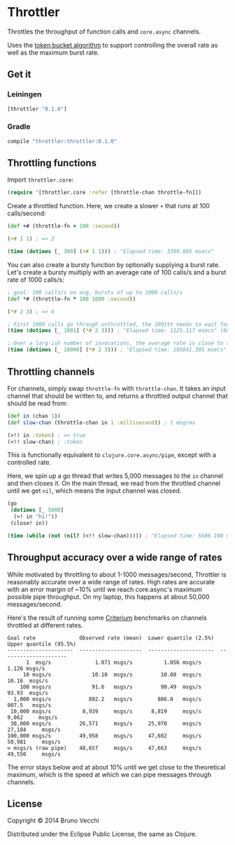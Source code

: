 # Throttler

Throttles the throughput of function calls and `core.async` channels.

Uses the [token bucket algorithm][1] to support controlling the overall rate as
well as the maximum burst rate.

## Get it

### Leiningen

```clj
[throttler "0.1.0"]
```

### Gradle

```scala
compile "throttler:throttler:0.1.0"
```

## Throttling functions

Import `throttler.core`:

```clj
(require '[throttler.core :refer [throttle-chan throttle-fn]])
```

Create a throttled function. Here, we create a slower `+` that runs at 100
calls/second:

```clj
(def +# (throttle-fn + 100 :second))

(+# 1 1) ; => 2

(time (dotimes [_ 300] (+# 1 1))) ; "Elapsed time: 3399.865 msecs"
```

You can also create a bursty function by optionally supplying a burst rate.
Let's create a bursty multiply with an average rate of 100 calls/s and a burst rate of 1000 calls/s:

```clj
; goal: 100 calls/s on avg, bursts of up to 1000 calls/s
(def *# (throttle-fn * 100 1000 :second))

(*# 2 3) ; => 6

; First 1000 calls go through unthrottled, the 1001th needs to wait for about a second
(time (dotimes [_ 1001] (*# 2 3))) ; "Elapsed time: 1125.117 msecs" (889/second)

; Over a larg-ish number of invocations, the average rate is close to the goal
(time (dotimes [_ 10000] (*# 2 3))) ; "Elapsed time: 105041.395 msecs" (95/second)
```

## Throttling channels

For channels, simply swap `throttle-fn` with `throttle-chan`. It takes an
input channel that should be written to, and returns a throttled output channel
that should be read from:

```clj
(def in (chan 1))
(def slow-chan (throttle-chan in 1 :millisecond)) ; 1 msg/ms

(>!! in :token) ; => true
(<!! slow-chan) ; :token
```

This is functionally equivalent to `clojure.core.async/pipe`, except with a
controlled rate.

Here, we spin up a go thread that writes 5,000 messages to the `in` channel and
then closes it. On the main thread, we read from the throttled channel until we
get `nil`, which means the input channel was closed.

```clj
(go
 (dotimes [_ 5000]
  (>! in "hi!"))
 (close! in))

(time (while (not (nil? (<!! slow-chan))))) ; "Elapsed time: 5686.198 msecs" (0.9 msg/millisecond)
```

## Throughput accuracy over a wide range of rates

While motivated by throttling to about 1-1000 messages/second, Throttler is
reasonably accurate over a wide range of rates. High rates are accurate with an
error margin of ~10% until we reach core.async's maximum possible pipe
throughput. On my laptop, this happens at about 50,000 messages/second.

Here's the result of running some [Criterium][2] benchmarks on channels
throttled at different rates.

```
Goal rate              Observed rate (mean)  Lower quantile (2.5%)  Upper quantile (95.5%)
---------------------  --------------------  ---------------------  ---------------------
      1  msg/s              1.071 msgs/s          1.056 msgs/s            1.126 msgs/s
     10 msgs/s             10.10  msgs/s         10.08  msgs/s           10.16  msgs/s
    100 msgs/s             91.6   msgs/s         90.49  msgs/s           93.93  msgs/s
  1,000 msgs/s            892.2   msgs/s        886.0   msgs/s          907.5   msgs/s
 10,000 msgs/s          8,939     msgs/s      8,819     msgs/s        9,062     msgs/s
 30,000 msgs/s         26,571     msgs/s     25,970     msgs/s       27,184     msgs/s
100,000 msgs/s         49,958     msgs/s     47,602     msgs/s       50,981     msgs/s
∞ msgs/s (raw pipe)    48,657     msgs/s     47,663     msgs/s       49,550     msgs/s
```

The error stays below and at about 10% until we get close to the theoretical
maximum, which is the speed at which we can pipe messages through channels.

[1]: http://en.wikipedia.org/wiki/Token_bucket
[2]: https://github.com/hugoduncan/criterium

## License

Copyright © 2014 Bruno Vecchi

Distributed under the Eclipse Public License, the same as Clojure.
